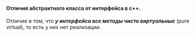 #### Отличия абстрактного класса от интерфейса в c++. 
Отличие в том, что ***у интерфейса все методы чисто виртуальные*** (pure virtual), то есть у них нет реализации. 